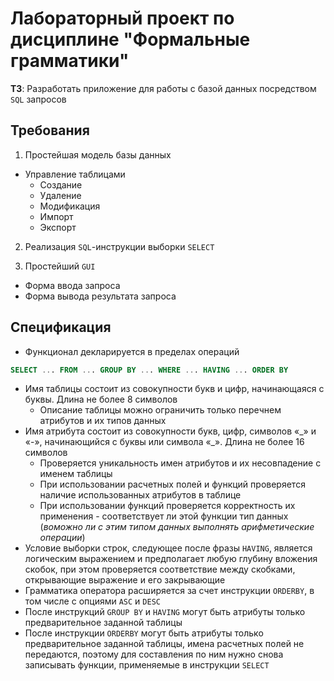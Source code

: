 # Лабораторный проект по дисциплине "Формальные грамматики"
**ТЗ**: Разработать приложение для работы с базой данных посредством `SQL` запросов
## Требования
1. Простейшая модель базы данных
  - Управление таблицами
    - Создание
    - Удаление
    - Модификация
    - Импорт
    - Экспорт
2. Реализация `SQL`-инструкции выборки `SELECT`

3. Простейший `GUI`
  - Форма ввода запроса
  - Форма вывода результата запроса

## Спецификация
- Функционал декларируется в пределах операций
```sql 
SELECT ... FROM ... GROUP BY ... WHERE ... HAVING ... ORDER BY
```
- Имя таблицы состоит из совокупности букв и цифр, начинающаяся с буквы. Длина не более 8 символов
  - Описание таблицы можно ограничить только перечнем атрибутов и их типов данных
- Имя атрибута состоит из совокупности букв, цифр, символов «\_» и «-», начинающийся с буквы или символа «\_». Длина не более 16 символов
  - Проверяется уникальность имен атрибутов и их несовпадение с именем таблицы
  - При использовании расчетных полей и функций проверяется наличие использованных атрибутов в таблице
  - При использовании функций проверяется корректность их применения - соответствует ли этой функции тип данных (*воможно ли с этим типом данных выполнять арифметические операции*)
- Условие выборки строк, следующеe после фразы `HAVING`, является логическим выражением и предполагает любую глубину вложения скобок, при этом проверяется соответствие между скобками, открывающие выражение и его закрывающие
- Грамматика оператора расширяется за счет инструкции `ORDERBY`, в том числе с опциями `ASC` и `DESC`
- После инструкций `GROUP BY` и `HAVING` могут быть атрибуты только предварительное заданной таблицы
- После инструкции `ORDERBY` могут быть атрибуты только предварительное заданной таблицы, имена расчетных полей не передаются, поэтому для составления по ним нужно снова записывать функции, применяемые в инструкции `SELECT`
